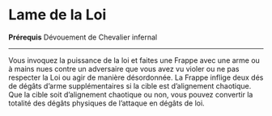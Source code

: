 # Lame de la Loi

<p><span id="ctl00_MainContent_DetailedOutput"><strong>Prérequis</strong> Dévouement de Chevalier infernal <br></span></p>
<hr>
<p>Vous invoquez la puissance de la loi et faites une Frappe avec une arme ou à mains nues contre un adversaire que vous avez vu violer ou ne pas respecter la Loi ou agir de manière désordonnée. La Frappe inflige deux dés de dégâts d’arme supplémentaires si la cible est d’alignement chaotique. Que la cible soit d’alignement chaotique ou non, vous pouvez convertir la totalité des dégâts physiques de l’attaque en dégâts de loi.</p>